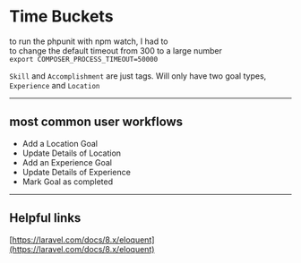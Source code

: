 # Time Buckets

to run the phpunit with npm watch, I had to  
to change the default timeout from 300 to a large number  
`export COMPOSER_PROCESS_TIMEOUT=50000`

`Skill` and `Accomplishment` are just tags. Will only have two goal types, `Experience` and `Location`

----

## most common user workflows

- Add a Location Goal
- Update Details of Location
- Add an Experience Goal
- Update Details of Experience
- Mark Goal as completed

----

## Helpful links

[https://laravel.com/docs/8.x/eloquent](https://laravel.com/docs/8.x/eloquent)
